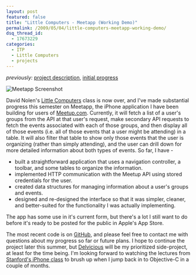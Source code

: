 ```yaml
---
layout: post
featured: false
title: "Little Computers - Meetapp (Working Demo)"
permalink: /2009/05/04/little-computers-meetapp-working-demo/
dsq_thread_id:
  - 17673229
categories:
  - ITP
  - Little Computers
  - projects
---
```

*previously:* [project description][1], [initial progress][2]

![Meetapp Screenshot](http://lehrblogger.com/nyu/classes/spring09/littlecomputers/meetapp_screenshot.png "Meetapp Screenshot")

David Nolen's [Little Computers][3] class is now over, and I've made substantial progress this semester on Meetapp, the iPhone application I have been building for users of [Meetup.com][4]. Currently, it will fetch a list of a user's groups from the API at that user's request, make secondary API requests to fetch the events associated with each of those groups, and then display all of those events (i.e. all of those events that a user might be attending) in a table. It will also filter that table to show only those events that the user is organizing (rather than simply attending), and the user can drill down for more detailed information about both types of events. So far, I have -

 * built a straightforward application that uses a navigation controller, a toolbar, and some tables to organize the information.
 * implemented HTTP communication with the Meetup API using stored credentials for the user.
 * created data structures for managing information about a user's groups and events.
 * designed and re-designed the interface so that it was simpler, cleaner, and better-suited for the functionality I was actually implementing.

The app has some use in it's current form, but there's a lot I still want to do before it's ready to be posted for the public in Apple's App Store.

The most recent code is on [GitHub][5], and please feel free to contact me with questions about my progress so far or future plans. I hope to continue the project later this summer, but [Delvicious][6] will be my prioritized side-project, at least for the time being. I'm looking forward to watching the lectures from [Stanford's iPhone class][7] to brush up when I jump back in to Objective-C in a couple of months.

 [1]: /2009/03/05/little-computers-meetapp-a-meetupcom-iphone-app/
 [2]: /2009/03/24/little-computers-meetapp-initial-progress/
 [3]: http://www.littlecomputers.net/
 [4]: http://meetup.com/
 [5]: http://github.com/lehrblogger/meetapp
 [6]: http://delvicious.com/
 [7]: http://www.stanford.edu/class/cs193p/cgi-bin/index.php